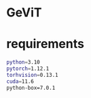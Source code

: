# GeViT

# requirements
```bash
python=3.10
pytorch=1.12.1
torhvision=0.13.1
cuda=11.6
python-box=7.0.1
```